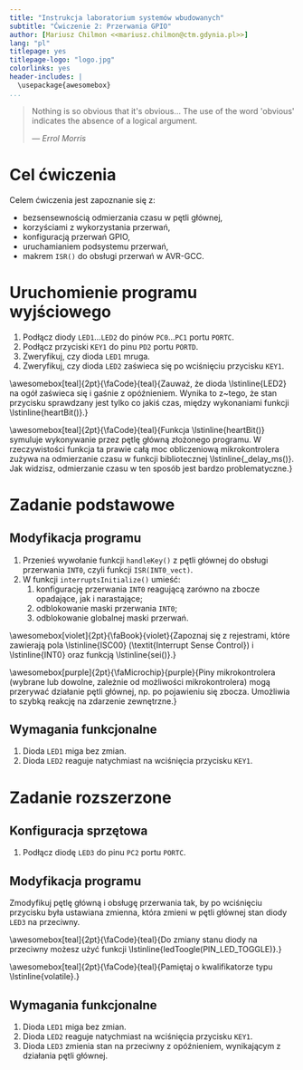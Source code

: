 ```yaml
---
title: "Instrukcja laboratorium systemów wbudowanych"
subtitle: "Ćwiczenie 2: Przerwania GPIO"
author: [Mariusz Chilmon <<mariusz.chilmon@ctm.gdynia.pl>>]
lang: "pl"
titlepage: yes
titlepage-logo: "logo.jpg"
colorlinks: yes
header-includes: |
  \usepackage{awesomebox}
...
```


> Nothing is so obvious that it's obvious… The use of the word 'obvious' indicates the absence of a&nbsp;logical argument.
>
> — _Errol Morris_

# Cel ćwiczenia

Celem ćwiczenia jest zapoznanie się z:

* bezsensewnością odmierzania czasu w pętli głównej,
* korzyściami z wykorzystania przerwań,
* konfiguracją przerwań GPIO,
* uruchamianiem podsystemu przerwań,
* makrem `ISR()` do obsługi przerwań w AVR-GCC.

# Uruchomienie programu wyjściowego

1. Podłącz diody `LED1`…`LED2` do pinów `PC0`…`PC1` portu `PORTC`.
1. Podłącz przyciski `KEY1` do pinu `PD2` portu `PORTD`.
1. Zweryfikuj, czy dioda `LED1` mruga.
1. Zweryfikuj, czy dioda `LED2` zaświeca się po wciśnięciu przycisku `KEY1`.

\awesomebox[teal]{2pt}{\faCode}{teal}{Zauważ, że dioda \lstinline{LED2} na ogół zaświeca się i gaśnie z opóźnieniem. Wynika to z~tego, że stan przycisku sprawdzany jest tylko co jakiś czas, między wykonaniami funkcji \lstinline{heartBit()}.}

\awesomebox[teal]{2pt}{\faCode}{teal}{Funkcja \lstinline{heartBit()} symuluje wykonywanie przez pętlę główną złożonego programu. W rzeczywistości funkcja ta prawie całą moc obliczeniową mikrokontrolera zużywa na odmierzanie czasu w funkcji bibliotecznej \lstinline{_delay_ms()}. Jak widzisz, odmierzanie czasu w ten sposób jest bardzo problematyczne.}

# Zadanie podstawowe

## Modyfikacja programu

1. Przenieś wywołanie funkcji `handleKey()` z pętli głównej do obsługi przerwania `INT0`, czyli funkcji `ISR(INT0_vect)`.
1. W funkcji `interruptsInitialize()` umieść:
   1. konfigurację przerwania `INT0` reagującą zarówno na zbocze opadające, jak i narastające;
   1. odblokowanie maski przerwania `INT0`;
   1. odblokowanie globalnej maski przerwań.

\awesomebox[violet]{2pt}{\faBook}{violet}{Zapoznaj się z rejestrami, które zawierają pola \lstinline{ISC00} (\textit{Interrupt Sense Control}) i \lstinline{INT0} oraz funkcją \lstinline{sei()}.}

\awesomebox[purple]{2pt}{\faMicrochip}{purple}{Piny mikrokontrolera (wybrane lub dowolne, zależnie od możliwości mikrokontrolera) mogą przerywać działanie pętli głównej, np. po pojawieniu się zbocza. Umożliwia to szybką reakcję na zdarzenie zewnętrzne.}

## Wymagania funkcjonalne

1. Dioda `LED1` miga bez zmian.
1. Dioda `LED2` reaguje natychmiast na wciśnięcia przycisku `KEY1`.

# Zadanie rozszerzone

## Konfiguracja sprzętowa

1. Podłącz diodę `LED3` do pinu `PC2` portu `PORTC`.

## Modyfikacja programu

Zmodyfikuj pętlę główną i obsługę przerwania tak, by po wciśnięciu przycisku była ustawiana zmienna, która zmieni w pętli głównej stan diody `LED3` na przeciwny.

\awesomebox[teal]{2pt}{\faCode}{teal}{Do zmiany stanu diody na przeciwny możesz użyć funkcji \lstinline{ledToogle(PIN_LED_TOGGLE)}.}

\awesomebox[teal]{2pt}{\faCode}{teal}{Pamiętaj o kwalifikatorze typu \lstinline{volatile}.}

## Wymagania funkcjonalne

1. Dioda `LED1` miga bez zmian.
1. Dioda `LED2` reaguje natychmiast na wciśnięcia przycisku `KEY1`.
1. Dioda `LED3` zmienia stan na przeciwny z opóźnieniem, wynikającym z działania pętli głównej.

